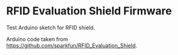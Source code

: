 # RFID Evaluation Shield Firmware

Test Arduino sketch for RFID shield. 

Arduino code taken from https://github.com/sparkfun/RFID_Evaluation_Shield.